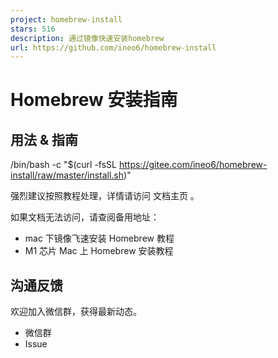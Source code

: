 ```yaml
---
project: homebrew-install
stars: 516
description: 通过镜像快速安装homebrew
url: https://github.com/ineo6/homebrew-install
---
```


Homebrew 安装指南
=============

用法 & 指南
-------

/bin/bash -c "$(curl -fsSL https://gitee.com/ineo6/homebrew-install/raw/master/install.sh)"

强烈建议按照教程处理，详情请访问 文档主页 。

如果文档无法访问，请查阅备用地址：

-   mac 下镜像飞速安装 Homebrew 教程
-   M1 芯片 Mac 上 Homebrew 安装教程

沟通反馈
----

欢迎加入微信群，获得最新动态。

-   微信群
-   Issue
